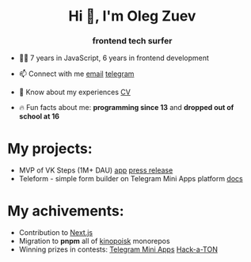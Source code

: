 <h1 align="center">Hi 👋, I'm Oleg Zuev</h1>
<h3 align="center">frontend tech surfer</h3>

- 👨‍💻 7 years in JavaScript, 6 years in frontend development

- 📫 Connect with me [email](mailto:me@zuev.io) [telegram](https://t.me/nocell)

- 📄 Know about my experiences [CV](https://www.linkedin.com/in/oleg-zuev-baa1921b2/)

- 🔥 Fun facts about me: **programming since 13** and **dropped out of school at 16**

# My projects:

- MVP of VK Steps (1M+ DAU) [app](https://vk.com/steps) [press release](https://vk.com/main.php?subdir=press&subsubdir=steps)
- Teleform - simple form builder on Telegram Mini Apps platform [docs](https://docs.teleform.app/)

# My achivements:

- Contribution to [Next.js](https://github.com/vercel/next.js/pull/33306)
- Migration to **pnpm** all of [kinopoisk](https://kinopoisk.ru) monorepos
- Winning prizes in contests: [Telegram Mini Apps](https://t.me/contest/344) [Hack-a-TON](https://t.me/toncontests/45)
